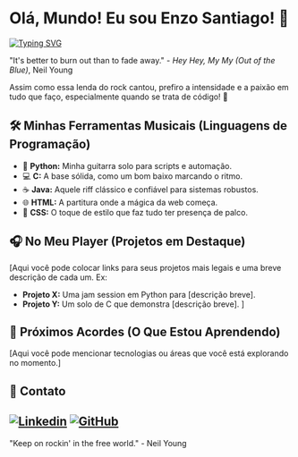 # Olá, Mundo! Eu sou Enzo Santiago! 🤘

[![Typing SVG](https://readme-typing-svg.demolab.com/?lines=Desenvolvedor+Apaixonado;Pythonista+de+Alma;Entusiasta+de+C%2C+Java%2C+HTML+e+CSS;&font=Fira%20Code&fontsize=16&pause=1000&width=435&height=45&color=6666CC)](https://git.io/typing-svg)

"It's better to burn out than to fade away." - *Hey Hey, My My (Out of the Blue)*, Neil Young

Assim como essa lenda do rock cantou, prefiro a intensidade e a paixão em tudo que faço, especialmente quando se trata de código! 🚀

## 🛠️ Minhas Ferramentas Musicais (Linguagens de Programação)

- 🐍 **Python:** Minha guitarra solo para scripts e automação.
- 💻 **C:** A base sólida, como um bom baixo marcando o ritmo.
- ☕ **Java:** Aquele riff clássico e confiável para sistemas robustos.
- 🌐 **HTML:** A partitura onde a mágica da web começa.
- 🎨 **CSS:** O toque de estilo que faz tudo ter presença de palco.

## 🎧 No Meu Player (Projetos em Destaque)

[Aqui você pode colocar links para seus projetos mais legais e uma breve descrição de cada um. Ex:

- **Projeto X:** Uma jam session em Python para [descrição breve].
- **Projeto Y:** Um solo de C que demonstra [descrição breve].
]

## 🎸 Próximos Acordes (O Que Estou Aprendendo)

[Aqui você pode mencionar tecnologias ou áreas que você está explorando no momento.]

## 🤘 Contato

[![Linkedin](https://img.shields.io/badge/LinkedIn-0077B5?style=for-the-badge&logo=linkedin&logoColor=white)]([SEU_LINKEDIN])
[![GitHub](https://img.shields.io/badge/GitHub-100000?style=for-the-badge&logo=github&logoColor=white)]([SEU_GITHUB])
---

"Keep on rockin' in the free world." - Neil Young
